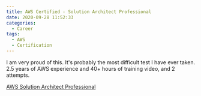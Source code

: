 ```yaml
---
title: AWS Certified - Solution Architect Professional
date: 2020-09-28 11:52:33
categories:
  - Career
tags:
  - AWS
  - Certification
---
```


I am very proud of this. It's probably the most difficult test I have ever taken. 2.5 years of AWS experience and 40+ hours of training video, and 2 attempts.

[AWS Solution Architect Professional](https://www.credly.com/badges/dd8154b4-ccf9-46ce-a5c6-2bdb7dfc99fc/linked_in)
